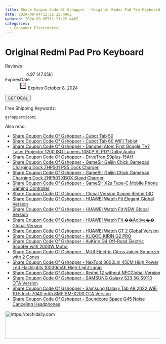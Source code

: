 ```yaml
---
title: Share Coupon Code Of Gshopper - Original Redmi Pad Pro Keyboard
date: 2024-09-04T12:21:22.446Z
updated: 2024-09-05T12:21:22.446Z
categories:
  - Consumer Electronics
---
```



<main class="px-4 py-6 sm:p-6 md:px-8 md:py-10">
  <div class="mx-auto grid max-w-4xl grid-cols-1">
    <div class="relative col-start-1 row-start-1 flex flex-col-reverse rounded-lg bg-gradient-to-t from-black/75 via-black/0 p-3 sm:row-start-2 sm:bg-none sm:p-0 lg:row-start-1">
      <h1 class="mt-1 text-lg font-semibold text-white sm:text-slate-900 md:text-2xl dark:sm:text-white">Original Redmi Pad Pro Keyboard</h1>
    </div>
        <dl class="row-start-2 mt-4 flex items-center text-xs font-medium sm:row-start-3 sm:mt-1 md:mt-2.5 lg:row-start-2">
      <dt class="sr-only">Reviews</dt>
      <dd class="flex items-center text-indigo-600 dark:text-indigo-400">
        <svg width="24" height="24" fill="none" aria-hidden="true" class="mr-1 stroke-current dark:stroke-indigo-500">
          <path d="m12 5 2 5h5l-4 4 2.103 5L12 16l-5.103 3L9 14l-4-4h5l2-5Z" stroke-width="2" stroke-linecap="round" stroke-linejoin="round" />
        </svg>
        <span>4.97 <span class="font-normal text-slate-400">(47.05k)</span></span>
      </dd>
      <dt class="sr-only">ExpiresDate</dt>
      <dd class="flex items-center">
        <svg width="2" height="2" aria-hidden="true" fill="currentColor" class="mx-3 text-slate-300">
          <circle cx="1" cy="1" r="1" />
        </svg>
        <svg width="24" height="24" viewBox="0 0 24 24" fill="none" stroke="currentColor" stroke-width="2">
          <rect x="3" y="3" width="18" height="18" rx="2" fill="#fff" />
          <path d="M6 10L18 10" stroke="red" stroke-width="2" fill="none" />
          <path d="M10 6L10 18" stroke="#fff" stroke-width="2" fill="none" />
        </svg>
        Expires October 8, 2024      </dd>
    </dl>
    <div class="col-start-1 row-start-3 mt-4 self-center sm:col-start-2 sm:row-span-2 sm:row-start-2 sm:mt-0 lg:col-start-1 lg:row-start-3 lg:row-end-4 lg:mt-6">
      <button type="button" onClick="javascript:window.open(decodeURIComponent('https%3A%2F%2Fwww.shareasale.com%2Fu.cfm%3Fd%3D1117861%26m%3D97331%26u%3D4338022'), '_blank');void(0);" class="rounded-lg bg-red-600 px-3 py-2 text-sm font-medium leading-6 text-white">GET DEAL</button>
    </div>
    <p class="col-start-1 mt-4 text-sm leading-6 sm:col-span-2 lg:col-span-1 lg:row-start-4 lg:mt-6 dark:text-slate-400">Free Shipping Keywords: </p>
    <p class="mt-4">
      <code class="bg-purple-900 p-4 text-sm font-bold tracking-widest text-white">gshopperxiaomi</code>
    </p>
  </div>
</main>
<span class="atpl-alsoreadstyle">Also read:</span>
<div><ul>
<li><a href="https://coupons.techidaily.com/coupon-1118293-share-97331-sale/"><u>Share Coupon Code Of Gshopper - Cubot Tab 50</u></a></li>
<li><a href="https://coupons.techidaily.com/coupon-1118294-share-97331-sale/"><u>Share Coupon Code Of Gshopper - Cubot Tab 60 WIFI Tablet</u></a></li>
<li><a href="https://coupons.techidaily.com/coupon-1118353-share-97331-sale/"><u>Share Coupon Code Of Gshopper - Dangbei Atom First Google TV? Laser Projector 1200 ISO Lumens 1080P ALPD? Dolby Audio</u></a></li>
<li><a href="https://coupons.techidaily.com/coupon-1118290-share-97331-sale/"><u>Share Coupon Code Of Gshopper - DriveTron S9plus-15AH</u></a></li>
<li><a href="https://coupons.techidaily.com/coupon-1118351-share-97331-sale/"><u>Share Coupon Code Of Gshopper - GameSir Gaijin Chick Gamepad Charging Dock ZHP501 PS5 Dock Charger</u></a></li>
<li><a href="https://coupons.techidaily.com/coupon-1118352-share-97331-sale/"><u>Share Coupon Code Of Gshopper - GameSir Gaijin Chick Gamepad Charging Dock ZHP501 XBOX Stand Charger</u></a></li>
<li><a href="https://coupons.techidaily.com/coupon-1118357-share-97331-sale/"><u>Share Coupon Code Of Gshopper - GameSir X2s Type-C Mobile Phone Gaming Controller</u></a></li>
<li><a href="https://coupons.techidaily.com/coupon-1118356-share-97331-sale/"><u>Share Coupon Code Of Gshopper - Global Version Xiaomi Redmi 13C</u></a></li>
<li><a href="https://coupons.techidaily.com/coupon-1118348-share-97331-sale/"><u>Share Coupon Code Of Gshopper - HUAWEI Watch Fit Elegant Global Version</u></a></li>
<li><a href="https://coupons.techidaily.com/coupon-1118347-share-97331-sale/"><u>Share Coupon Code Of Gshopper - HUAWEI Watch Fit NEW Global Version</u></a></li>
<li><a href="https://coupons.techidaily.com/coupon-1118346-share-97331-sale/"><u>Share Coupon Code Of Gshopper - HUAWEI Watch Fit ��Active�� Global Version</u></a></li>
<li><a href="https://coupons.techidaily.com/coupon-1118349-share-97331-sale/"><u>Share Coupon Code Of Gshopper - HUAWEI Watch GT 2 Global Version</u></a></li>
<li><a href="https://coupons.techidaily.com/coupon-1118358-share-97331-sale/"><u>Share Coupon Code Of Gshopper - KUGOO KIRIN G2 PRO</u></a></li>
<li><a href="https://coupons.techidaily.com/coupon-1118354-share-97331-sale/"><u>Share Coupon Code Of Gshopper - KuKirin G4 Off-Road Electric Scooter with 2000W Motor</u></a></li>
<li><a href="https://coupons.techidaily.com/coupon-1118350-share-97331-sale/"><u>Share Coupon Code Of Gshopper - MIUI Electric Citrus Juicer Squeezer with 2 Cones</u></a></li>
<li><a href="https://coupons.techidaily.com/coupon-1118359-share-97331-sale/"><u>Share Coupon Code Of Gshopper - NexTool 3600Lm 450M High Power Led Flashlights 10000mAh High-Light Lamp</u></a></li>
<li><a href="https://coupons.techidaily.com/coupon-1118355-share-97331-sale/"><u>Share Coupon Code Of Gshopper - Redmi 12 without NFCGlobal Version</u></a></li>
<li><a href="https://coupons.techidaily.com/coupon-1118292-share-97331-sale/"><u>Share Coupon Code Of Gshopper - SAMSUNG Galaxy S23 5G S9110 OTA Version</u></a></li>
<li><a href="https://coupons.techidaily.com/coupon-1118291-share-97331-sale/"><u>Share Coupon Code Of Gshopper - Samsung Galaxy Tab A8 2022 WiFi 10.5 Inch 7040 mAh 8MP SM-X200 OTA Version</u></a></li>
<li><a href="https://coupons.techidaily.com/coupon-1118345-share-97331-sale/"><u>Share Coupon Code Of Gshopper - Soundcore Space Q45 Noise Canceling Headphones</u></a></li>
</ul></div>

<ins class="adsbygoogle"
      style="display:block"
      data-ad-client="ca-pub-7571918770474297"
      data-ad-slot="8358498916"
      data-ad-format="auto"
      data-full-width-responsive="true"></ins>
<!-- affiliate ads begin -->
<a href="https://appsumo.8odi.net/c/5597632/2030370/7443" target="_top" id="2030370">
  <img src="//a.impactradius-go.com/display-ad/7443-2030370" border="0" alt="https://techidaily.com" width="728" height="90"/>
</a>
<img height="0" width="0" src="https://appsumo.8odi.net/i/5597632/2030370/7443" style="position:absolute;visibility:hidden;" border="0" />
<!-- affiliate ads end -->